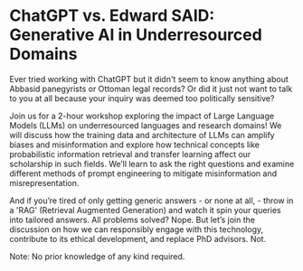 # ChatGPT vs. Edward SAID: Generative AI in Underresourced Domains

Ever tried working with ChatGPT but it didn't seem to know anything about Abbasid panegyrists or Ottoman legal records? Or did it just not want to talk to you at all because your inquiry was deemed too politically sensitive? 

Join us for a 2-hour workshop exploring the impact of Large Language Models (LLMs) on underresourced languages and research domains! We will discuss how the training data and architecture of LLMs can amplify biases and misinformation and explore how technical concepts like probabilistic information retrieval and transfer learning affect our scholarship in such fields. We’ll learn to ask the right questions and examine different methods of prompt engineering to mitigate misinformation and misrepresentation. 

And if you’re tired of only getting generic answers - or none at all, - throw in a 'RAG' (Retrieval Augmented Generation) and watch it spin your queries into tailored answers. All problems solved? Nope. But let’s join the discussion on how we can responsibly engage with this technology, contribute to its ethical development, and replace PhD advisors. Not.

Note: No prior knowledge of any kind required. 



